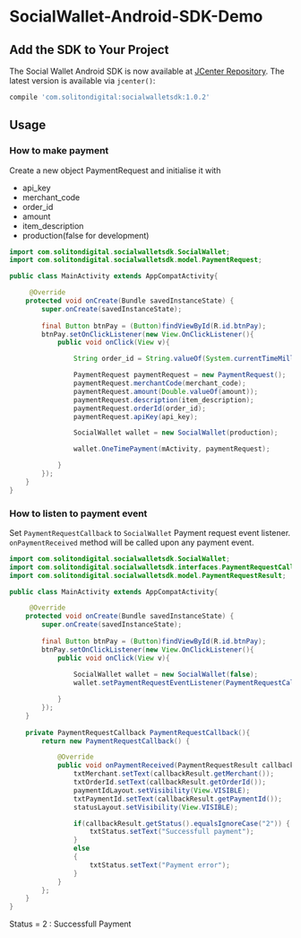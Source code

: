 # SocialWallet-Android-SDK-Demo

## Add the SDK to Your Project

The Social Wallet Android SDK is now available at [JCenter Repository](https://bintray.com/solitondigital/SocialWalletAndroidSDK/SocialWalletAndroidSDK). The latest version is available via `jcenter()`:

```groovy
compile 'com.solitondigital:socialwalletsdk:1.0.2'
```

## Usage

### How to make payment
Create a new object PaymentRequest and initialise it with 
- api_key
- merchant_code
- order_id
- amount
- item_description
- production(false for development)

```java
import com.solitondigital.socialwalletsdk.SocialWallet;
import com.solitondigital.socialwalletsdk.model.PaymentRequest;

public class MainActivity extends AppCompatActivity{

     @Override
    protected void onCreate(Bundle savedInstanceState) {
        super.onCreate(savedInstanceState);
        
        final Button btnPay = (Button)findViewById(R.id.btnPay);
        btnPay.setOnClickListener(new View.OnClickListener(){
            public void onClick(View v){

                String order_id = String.valueOf(System.currentTimeMillis());

                PaymentRequest paymentRequest = new PaymentRequest();
                paymentRequest.merchantCode(merchant_code);
                paymentRequest.amount(Double.valueOf(amount));
                paymentRequest.description(item_description);
                paymentRequest.orderId(order_id);
                paymentRequest.apiKey(api_key);

                SocialWallet wallet = new SocialWallet(production);

                wallet.OneTimePayment(mActivity, paymentRequest);

            }
        });
    }
}
```

### How to listen to payment event

Set `PaymentRequestCallback` to `SocialWallet` Payment request event listener. `onPaymentReceived` method will be called upon any payment event.

```java
import com.solitondigital.socialwalletsdk.SocialWallet;
import com.solitondigital.socialwalletsdk.interfaces.PaymentRequestCallback;
import com.solitondigital.socialwalletsdk.model.PaymentRequestResult;

public class MainActivity extends AppCompatActivity{

     @Override
    protected void onCreate(Bundle savedInstanceState) {
        super.onCreate(savedInstanceState);
        
        final Button btnPay = (Button)findViewById(R.id.btnPay);
        btnPay.setOnClickListener(new View.OnClickListener(){
            public void onClick(View v){
            
                SocialWallet wallet = new SocialWallet(false);
                wallet.setPaymentRequestEventListener(PaymentRequestCallback());

            }
        });
    }
    
    private PaymentRequestCallback PaymentRequestCallback(){
        return new PaymentRequestCallback() {

            @Override
            public void onPaymentReceived(PaymentRequestResult callbackResult) {
                txtMerchant.setText(callbackResult.getMerchant());
                txtOrderId.setText(callbackResult.getOrderId());
                paymentIdLayout.setVisibility(View.VISIBLE);
                txtPaymentId.setText(callbackResult.getPaymentId());
                statusLayout.setVisibility(View.VISIBLE);

                if(callbackResult.getStatus().equalsIgnoreCase("2")) {
                    txtStatus.setText("Successfull payment");
                }
                else
                {
                    txtStatus.setText("Payment error");
                }
            }
        };
    }
}
```
Status = 2 : Successfull Payment
